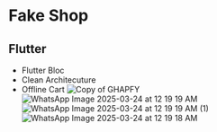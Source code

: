 # Fake Shop

## Flutter
- Flutter Bloc
- Clean Architecuture
- Offline Cart
![Copy of GHAPFY](https://github.com/user-attachments/assets/bfcb1766-8bc0-4bc0-8268-1bffa1ded669)
![WhatsApp Image 2025-03-24 at 12 19 19 AM](https://github.com/user-attachments/assets/40dbbd9c-9b92-4091-991d-5d53a0d3eebf)
![WhatsApp Image 2025-03-24 at 12 19 19 AM (1)](https://github.com/user-attachments/assets/cbad799d-be24-400e-bcae-8b33bef17e7d)
![WhatsApp Image 2025-03-24 at 12 19 18 AM](https://github.com/user-attachments/assets/d33cac13-8e9f-4e8e-8bec-e50da3a9ab75)
